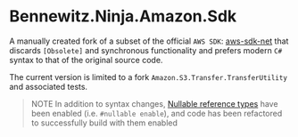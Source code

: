 # Bennewitz.Ninja.Amazon.Sdk

A manually created fork of a subset of the official `AWS SDK`: [aws-sdk-net](https://github.com/aws/aws-sdk-net.git) that discards `[Obsolete]` and synchronous functionality and prefers modern `C#` syntax to that of the original source code. 

The current version is limited to a fork `Amazon.S3.Transfer.TransferUtility` and associated tests.

> NOTE In addition to syntax changes, [Nullable reference types](https://learn.microsoft.com/en-us/dotnet/csharp/nullable-references) have been enabled (i.e. `#nullable enable`), and code has been refactored to successfully build with them enabled
